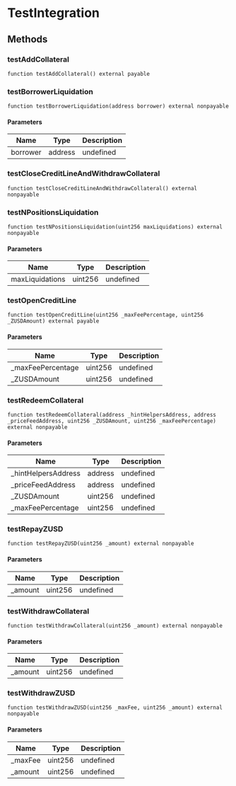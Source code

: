 # TestIntegration









## Methods

### testAddCollateral

```solidity
function testAddCollateral() external payable
```






### testBorrowerLiquidation

```solidity
function testBorrowerLiquidation(address borrower) external nonpayable
```





#### Parameters

| Name | Type | Description |
|---|---|---|
| borrower | address | undefined |

### testCloseCreditLineAndWithdrawCollateral

```solidity
function testCloseCreditLineAndWithdrawCollateral() external nonpayable
```






### testNPositionsLiquidation

```solidity
function testNPositionsLiquidation(uint256 maxLiquidations) external nonpayable
```





#### Parameters

| Name | Type | Description |
|---|---|---|
| maxLiquidations | uint256 | undefined |

### testOpenCreditLine

```solidity
function testOpenCreditLine(uint256 _maxFeePercentage, uint256 _ZUSDAmount) external payable
```





#### Parameters

| Name | Type | Description |
|---|---|---|
| _maxFeePercentage | uint256 | undefined |
| _ZUSDAmount | uint256 | undefined |

### testRedeemCollateral

```solidity
function testRedeemCollateral(address _hintHelpersAddress, address _priceFeedAddress, uint256 _ZUSDAmount, uint256 _maxFeePercentage) external nonpayable
```





#### Parameters

| Name | Type | Description |
|---|---|---|
| _hintHelpersAddress | address | undefined |
| _priceFeedAddress | address | undefined |
| _ZUSDAmount | uint256 | undefined |
| _maxFeePercentage | uint256 | undefined |

### testRepayZUSD

```solidity
function testRepayZUSD(uint256 _amount) external nonpayable
```





#### Parameters

| Name | Type | Description |
|---|---|---|
| _amount | uint256 | undefined |

### testWithdrawCollateral

```solidity
function testWithdrawCollateral(uint256 _amount) external nonpayable
```





#### Parameters

| Name | Type | Description |
|---|---|---|
| _amount | uint256 | undefined |

### testWithdrawZUSD

```solidity
function testWithdrawZUSD(uint256 _maxFee, uint256 _amount) external nonpayable
```





#### Parameters

| Name | Type | Description |
|---|---|---|
| _maxFee | uint256 | undefined |
| _amount | uint256 | undefined |




